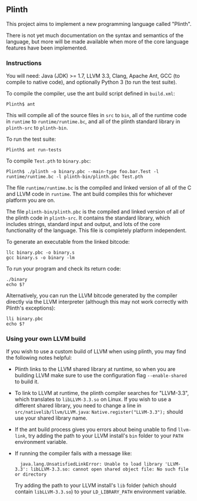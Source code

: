 ## Plinth

This project aims to implement a new programming language called "Plinth".

There is not yet much documentation on the syntax and semantics of the language, but more will be made available when more of the core language features have been implemented.

### Instructions

You will need: Java (JDK) >= 1.7, LLVM 3.3, Clang, Apache Ant, GCC (to compile to native code), and optionally Python 3 (to run the test suite).

To compile the compiler, use the ant build script defined in `build.xml`:

    Plinth$ ant

This will compile all of the source files in `src` to `bin`, all of the runtime code in `runtime` to `runtime/runtime.bc`, and all of the plinth standard library in `plinth-src` to `plinth-bin`.

To run the test suite:

    Plinth$ ant run-tests

To compile `Test.pth` to `binary.pbc`:

    Plinth$ ./plinth -o binary.pbc --main-type foo.bar.Test -l runtime/runtime.bc -l plinth-bin/plinth.pbc Test.pth

The file `runtime/runtime.bc` is the compiled and linked version of all of the C and LLVM code in `runtime`. The ant build compiles this for whichever platform you are on.

The file `plinth-bin/plinth.pbc` is the compiled and linked version of all of the plinth code in `plinth-src`. It contains the standard library, which includes strings, standard input and output, and lots of the core functionality of the language. This file is completely platform independent.

To generate an executable from the linked bitcode:

    llc binary.pbc -o binary.s
    gcc binary.s -o binary -lm

To run your program and check its return code:

    ./binary
    echo $?

Alternatively, you can run the LLVM bitcode generated by the compiler directly via the LLVM interpreter (although this may not work correctly with Plinth's exceptions):

    lli binary.pbc
    echo $?

### Using your own LLVM build

If you wish to use a custom build of LLVM when using plinth, you may find the following notes helpful:
* Plinth links to the LLVM shared library at runtime, so when you are building LLVM make sure to use the configuration flag `--enable-shared` to build it.
* To link to LLVM at runtime, the plinth compiler searches for "LLVM-3.3", which translates to `libLLVM-3.3.so` on Linux.
  If you wish to use a different shared library, you need to change a line in `src/nativelib/llvm/LLVM.java`: `Native.register("LLVM-3.3");` should use your shared library name.
* If the ant build process gives you errors about being unable to find `llvm-link`, try adding the path to your LLVM install's `bin` folder to your `PATH` environment variable.
* If running the compiler fails with a message like:

        java.lang.UnsatisfiedLinkError: Unable to load library 'LLVM-3.3': libLLVM-3.3.so: cannot open shared object file: No such file or directory

  Try adding the path to your LLVM install's `lib` folder (which should contain `libLLVM-3.3.so`) to your `LD_LIBRARY_PATH` environment variable.

